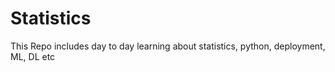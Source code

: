 # Statistics
This Repo includes day to day learning about statistics, python, deployment, ML, DL etc
